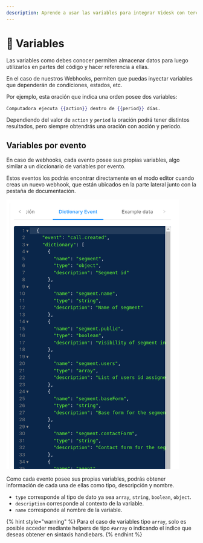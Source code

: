 ```yaml
---
description: Aprende a usar las variables para integrar Videsk con terceros.
---
```


# 🦱 Variables

Las variables como debes conocer permiten almacenar datos para luego utilizarlos en partes del código y hacer referencia a ellas.

En el caso de nuestros Webhooks, permiten que puedas inyectar variables que dependerán de condiciones, estados, etc.

Por ejemplo, esta oración que indica una orden posee dos variables:

```handlebars
Computadora ejecuta {{action}} dentro de {{period}} días.
```

Dependiendo del valor de `action` y `period` la oración podrá tener distintos resultados, pero siempre obtendrás una oración con acción y periodo.

## Variables por evento

En caso de webhooks, cada evento posee sus propias variables, algo similar a un diccionario de variables por evento.

Estos eventos los podrás encontrar directamente en el modo editor cuando creas un nuevo webhook, que están ubicados en la parte lateral junto con la pestaña de documentación.

![Ejemplo de diccionario](<../.gitbook/assets/image (70).png>)

Como cada evento posee sus propias variables, podrás obtener información de cada una de ellas como tipo, descripción y nombre.

* `type` corresponde al tipo de dato ya sea `array`, `string`, `boolean`, `object`.
* `description` corresponde al contexto de la variable.
* `name` corresponde al nombre de la variable.

{% hint style="warning" %}
Para el caso de variables tipo `array`, solo es posible acceder mediante helpers de tipo `#array` o indicando el indice que deseas obtener en sintaxis handlebars.
{% endhint %}
